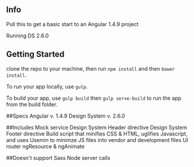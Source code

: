 ## Info
Pull this to get a basic start to an Angular 1.4.9 project

Running DS 2.6.0


## Getting Started

clone the repo to your machine, then run `npm install` and then `bower install`.

To run your app locally, use `gulp`.

To build your app, use `gulp build` then `gulp serve-build` to run the app from the build folder.


##Specs
Angular        v. 1.4.9
Design System  v. 2.6.0

##Includes
Mock service
Design System Header directive
Design System Footer directive
Build script that minifies CSS & HTML, uglifies Javascript, and uses Usemin to minimze JS files into vendor and development files
UI router
ngResource & ngAnimate


##Doesn't support
Sass
Node server calls
